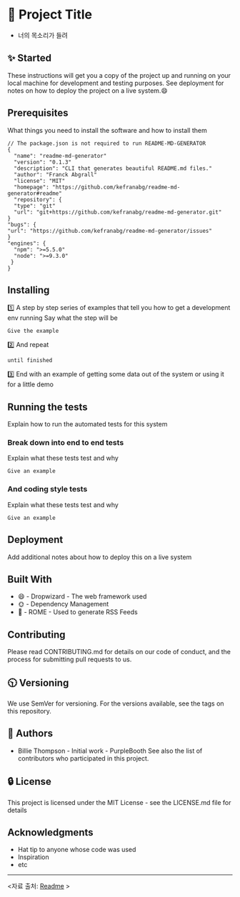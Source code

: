 # :rocket: Project Title

- 너의 목소리가 들려



## :sparkles: Started

These instructions will get you a copy of the project up and running on your local machine for development and testing purposes. See deployment for notes on how to deploy the project on a live system.:smile:


## Prerequisites

What things you need to install the software and how to install them

```
// The package.json is not required to run README-MD-GENERATOR
{
  "name": "readme-md-generator"
  "version": "0.1.3"
  "description": "CLI that generates beautiful README.md files."
  "author": "Franck Abgrall"
  "license": "MIT"
  "homepage": "https://github.com/kefranabg/readme-md-generator#readme"
  "repository": {
  "type": "git"
  "url": "git+https://github.com/kefranabg/readme-md-generator.git"
}
"bugs": {
"url": "https://github.com/kefranabg/readme-md-generator/issues"
}
"engines": {
  "npm": ">=5.5.0"
  "node": ">=9.3.0"
 }
}
```

## Installing

:one: A step by step series of examples that tell you how to get a development env running
Say what the step will be

```
Give the example
```

:two: And repeat

```
until finished
```

:three: End with an example of getting some data out of the system or using it for a little demo

## Running the tests

Explain how to run the automated tests for this system

### Break down into end to end tests

Explain what these tests test and why

```
Give an example
```

### And coding style tests

Explain what these tests test and why

```
Give an example
```

## Deployment

Add additional notes about how to deploy this on a live system

## Built With

-  :smile: - Dropwizard - The web framework used
-  :sun_with_face: - Dependency Management
-  :baby: - ROME - Used to generate RSS Feeds



## Contributing

Please read CONTRIBUTING.md for details on our code of conduct, and the process for submitting pull requests to us.

## :clock1030: Versioning

We use SemVer for versioning. For the versions available, see the tags on this repository.

## :shrug: Authors

- Billie Thompson - Initial work - PurpleBooth
  See also the list of contributors who participated in this project.

## :lock: License

This project is licensed under the MIT License - see the LICENSE.md file for details



## Acknowledgments

- Hat tip to anyone whose code was used
- Inspiration
- etc

---

<자료 출처: [Readme](https://gist.github.com/PurpleBooth/109311bb0361f32d87a2#file-readme-template-md, "Readme") >
